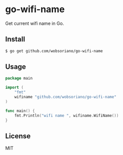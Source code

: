 # go-wifi-name

Get current wifi name in Go.

## Install

```bash
$ go get github.com/wobsoriano/go-wifi-name
```

## Usage

```go
package main

import (
	"fmt"
	wifiname "github.com/wobsoriano/go-wifi-name"
)

func main() {
	fmt.Println("wifi name ", wifiname.WifiName())
}
```

## License

MIT
